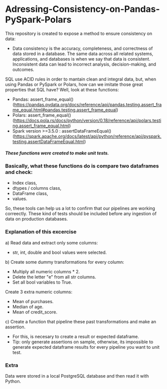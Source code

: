 # Adressing-Consistency-on-Pandas-PySpark-Polars
This repository is created to expose a method to ensure consistency on data:
  - Data consistency is the accuracy, completeness, and correctness of data stored in a database. The same data across all related systems, applications, and databases is when we say that data is consistent. Inconsistent data can lead to incorrect analysis, decision-making, and outcomes.

SQL use ACID rules in order to mantain clean and integral data, but, when using Pandas or PySpark or Polars, how can we imitate those great properties that SQL have? Well, look at these functions:
- Pandas: assert_frame_equal() (https://pandas.pydata.org/docs/reference/api/pandas.testing.assert_frame_equal.html#pandas.testing.assert_frame_equal)
- Polars: assert_frame_equal() (https://docs.pola.rs/docs/python/version/0.18/reference/api/polars.testing.assert_frame_equal.html)
- Spark version >=3.5.0 : assertDataFrameEqual() (https://spark.apache.org/docs/latest/api/python/reference/api/pyspark.testing.assertDataFrameEqual.html)
##### These functions were created to make unit tests.

### Basically, what these functions do is compare two dataframes and check:
- Index class,
- dtypes / columns class,
- DataFrame class,
- values.

So, these tools can help us a lot to confirm that our pipelines are working correectly. These kind of tests should be included before any ingestion of data on production databases.

### Explanation of this excercise
a) Read data and extract only some columns:
- str, int, double and bool values were selected.

b) Create some dummy transformations for every column:
- Multiply all numeric columns * 2.
- Delete the letter "e" from all str columns.
- Set all bool variables to True.

Create 3 extra numeric columns:
- Mean of purchases.
- Median of age.
- Mean of credit_score.

c) Create a function that pipeline these past transformations and make an assertion.
- For this, is necesary to create a result or expected dataframe.
- Tip: only generate assertions on sample, otherwise, its impossible to generate expected dataframe results for every pipeline you want to unit test.

### Extra
Data were stored in a local PostgreSQL database and then read it with Python.
